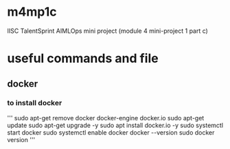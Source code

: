 # m4mp1c
IISC TalentSprint AIMLOps mini project (module 4 mini-project 1 part c)


# useful commands and file

## docker
### to install docker 
'''
sudo apt-get remove docker docker-engine docker.io
sudo apt-get update
sudo apt-get upgrade -y
sudo apt install docker.io -y
sudo systemctl start docker
sudo systemctl enable docker
docker --version
sudo docker version
'''



